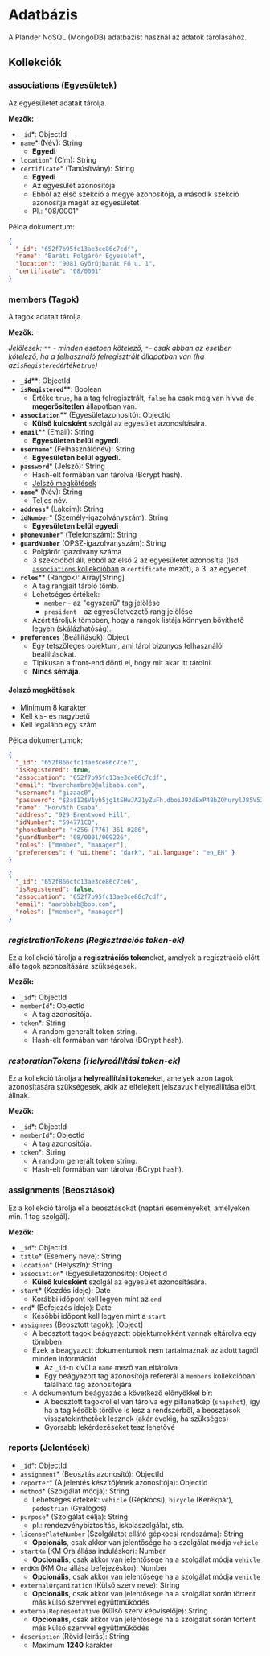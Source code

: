 # Adatbázis

A Plander NoSQL (MongoDB) adatbázist használ az adatok tárolásához.

## Kollekciók

### associations (Egyesületek)

Az egyesületet adatait tárolja.

**Mezők:**

- `_id`\*: ObjectId
- `name`\* (Név): String
  - **Egyedi**
- `location`\* (Cím): String
- `certificate`\* (Tanúsítvány): String
  - **Egyedi**
  - Az egyesület azonosítója
  - Ebből az első szekció a megye azonosítója, a második szekció azonosítja magát az egyesületet
  - Pl.: "08/0001"

Példa dokumentum:

```json
{
  "_id": "652f7b95fc13ae3ce86c7cdf",
  "name": "Baráti Polgárõr Egyesület",
  "location": "9081 Győrújbarát Fő u. 1",
  "certificate": "08/0001"
}
```

### members (Tagok)

A tagok adatait tárolja.

**Mezők:**

_Jelölések: `**` - minden esetben kötelező, `*`- csak abban az esetben kötelező, ha a felhasználó felregisztrált állapotban van (ha az`isRegistered`értéke`true`)_

- **`_id`**\*\*: ObjectId
- **`isRegistered`**\*\*: Boolean
  - Értéke `true`, ha a tag felregisztrált, `false` ha csak meg van hívva de **megerősítetlen** állapotban van.
- **`association`**\*\* (Egyesületazonosító): ObjectId
  - **Külső kulcsként** szolgál az egyesület azonosítására.
- **`email`**\*\* (Email): String
  - **Egyesületen belül egyedi**.
- **`username`**\* (Felhasználónév): String
  - **Egyesületen belül egyedi.**
- **`password`**\* (Jelszó): String
  - Hash-elt formában van tárolva (Bcrypt hash).
  - [Jelszó megkötések](#jelszó-megkötések)
- **`name`**\* (Név): String
  - Teljes név.
- **`address`**\* (Lakcím): String
- **`idNumber`**\* (Személy-igazolványszám): String
  - **Egyesületen belül egyedi**
- **`phoneNumber`**\* (Telefonszám): String
- **`guardNumber`** (OPSZ-igazolványszám): String
  - Polgárőr igazolvány száma
  - 3 szekcióból áll, ebből az első 2 az egyesületet azonosítja (lsd. [`associations` kollekcióban](#associations-egyesületek) a `certificate` mezőt), a 3. az egyedet.
- **`roles`**\*\* (Rangok): Array[String]
  - A tag rangjait tároló tömb.
  - Lehetséges értékek:
    - `member` - az "egyszerű" tag jelölése
    - `president` - az egyesületvezető rang jelölése
  - Azért tároljuk tömbben, hogy a rangok listája könnyen bővíthető legyen (skálázhatóság).
- **`preferences`** (Beállítások): Object
  - Egy tetszőleges objektum, ami tárol bizonyos felhasználói beállításokat.
  - Tipikusan a front-end dönti el, hogy mit akar itt tárolni.
  - **Nincs sémája**.

#### Jelszó megkötések

- Minimum 8 karakter
- Kell kis- és nagybetű
- Kell legalább egy szám

Példa dokumentumok:

```json
{
  "_id": "652f866cfc13ae3ce86c7ce7",
  "isRegistered": true,
  "association": "652f7b95fc13ae3ce86c7cdf",
  "email": "bverchambre0@alibaba.com",
  "username": "gizaac0",
  "password": "$2a$12$V1yb5jg1tSHwJA21yZuFh.dboiJ93dExP48bZQhurylJ85V53yoKi",
  "name": "Horváth Csaba",
  "address": "929 Brentwood Hill",
  "idNumber": "594771CQ",
  "phoneNumber": "+256 (776) 361-0286",
  "guardNumber": "08/0001/009226",
  "roles": ["member", "manager"],
  "preferences": { "ui.theme": "dark", "ui.language": "en_EN" }
}
```

```json
{
  "_id": "652f866cfc13ae3ce86c7ce6",
  "isRegistered": false,
  "association": "652f7b95fc13ae3ce86c7cdf",
  "email": "aarobbab@bob.com",
  "roles": ["member", "manager"]
}
```

### _registrationTokens (Regisztrációs token-ek)_

Ez a kollekció tárolja a **regisztrációs token**eket, amelyek a regisztráció előtt álló tagok azonosítására szükségesek.

**Mezők:**

- `_id`\*: ObjectId
- `memberId`\*: ObjectId
  - A tag azonosítója.
- `token`\*: String
  - A random generált token string.
  - Hash-elt formában van tárolva (BCrypt hash).

### _restorationTokens (Helyreállítási token-ek)_

Ez a kollekció tárolja a **helyreállítási token**eket, amelyek azon tagok azonosítására szükségesek, akik az elfelejtett jelszavuk helyreállítása előtt állnak.

**Mezők:**

- `_id`\*: ObjectId
- `memberId`\*: ObjectId
  - A tag azonosítója.
- `token`\*: String
  - A random generált token string.
  - Hash-elt formában van tárolva (BCrypt hash).

### assignments (Beosztások)

Ez a kollekció tárolja el a beosztásokat (naptári eseményeket, amelyeken min. 1 tag szolgál).

**Mezők:**

- `_id`\*: ObjectId
- `title`\* (Esemény neve): String
- `location`\* (Helyszín): String
- `association`\* (Egyesületazonosító): ObjectId
  - **Külső kulcsként** szolgál az egyesület azonosítására.
- `start`\* (Kezdés ideje): Date
  - Korábbi időpont kell legyen mint az `end`
- `end`\* (Befejezés ideje): Date
  - Későbbi időpont kell legyen mint a `start`
- `assignees` (Beosztott tagok): [Object]
  - A beosztott tagok beágyazott objektumokként vannak eltárolva egy tömbben
  - Ezek a beágyazott dokumentumok nem tartalmaznak az adott tagról minden információt
    - Az `_id`-n kívül a `name` mező van eltárolva
    - Egy beágyazott tag azonosítója refererál a `members` kollekcióban található tag azonosítójára
  - A dokumentum beágyazás a következő előnyökkel bír:
    - A beosztott tagokról el van tárolva egy pillanatkép (`snapshot`),
      így ha a tag később törölve is lesz a rendszerből, a beosztások visszatekinthetőek lesznek (akár évekig, ha szükséges)
    - Gyorsabb lekérdezéseket tesz lehetővé

### reports (Jelentések)

- `_id`\*: ObjectId
- `assignment`\* (Beosztás azonosító): ObjectId
- `reporter`\* (A jelentés készítőjének azonosítója): ObjectId
- `method`\* (Szolgálat módja): String
  - Lehetséges értékek: `vehicle` (Gépkocsi), `bicycle` (Kerékpár), `pedestrian` (Gyalogos)
- `purpose`\* (Szolgálat célja): String
  - pl.: rendezvénybiztosítás, iskolaszolgálat, stb.
- `licensePlateNumber` (Szolgálatot ellátó gépkocsi rendszáma): String
  - **Opcionáls**, csak akkor van jelentősége ha a szolgálat módja `vehicle`
- `startKm` (KM Óra állása induláskor): Number
  - **Opcionális**, csak akkor van jelentősége ha a szolgálat módja `vehicle`
- `endKm` (KM Óra állása befejezéskor): Number
  - **Opcionális**, csak akkor van jelentősége ha a szolgálat módja `vehicle`
- `externalOrganization` (Külső szerv neve): String
  - **Opcionális**, csak akkor van jelentősége ha a szolgálat során történt más külső szervvel együttműködés
- `externalRepresentative` (Külső szerv képviselője): String
  - **Opcionális**, csak akkor van jelentősége ha a szolgálat során történt más külső szervvel együttműködés
- `description` (Rövid leírás): String
  - Maximum **1240** karakter

